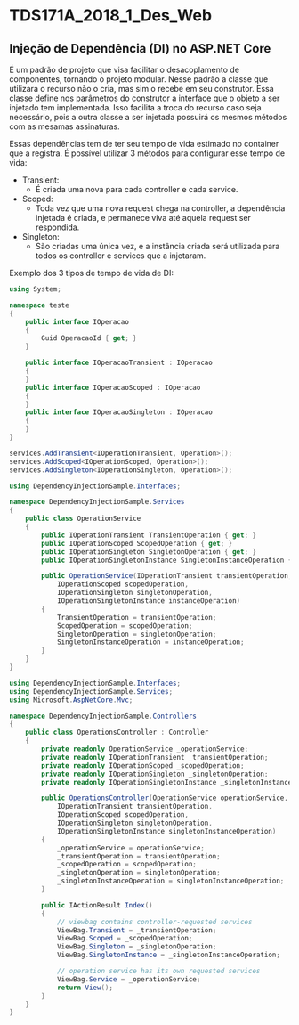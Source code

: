 # TDS171A_2018_1_Des_Web

<h2>Injeção de Dependência (DI) no ASP.NET Core</h2>

É um padrão de projeto que visa facilitar o desacoplamento de componentes, tornando o projeto modular. Nesse padrão a classe que utilizara o recurso não o cria, mas sim o recebe em seu construtor. Essa classe define nos parâmetros do construtor a interface que o objeto a ser injetado tem implementada. Isso facilita a troca do recurso caso seja necessário, pois a outra classe a ser injetada possuirá os mesmos métodos com as mesamas assinaturas.

Essas dependências tem de ter seu tempo de vida estimado no container que a registra. É possível utilizar 3 métodos para configurar esse tempo de vida:
- Transient:
  - É criada uma nova para cada controller e cada service.
- Scoped:
  - Toda vez que uma nova request chega na controller, a dependência injetada é criada, e permanece viva até aquela request ser respondida.
- Singleton:
  - São criadas uma única vez, e a instância criada será utilizada para todos os controller e services que a injetaram.
  
Exemplo dos 3 tipos de tempo de vida  de DI:

``` c#
using System;

namespace teste
{
    public interface IOperacao
    {
        Guid OperacaoId { get; }
    }

    public interface IOperacaoTransient : IOperacao
    {
    }
    public interface IOperacaoScoped : IOperacao
    {
    }
    public interface IOperacaoSingleton : IOperacao
    {
    }
}
```

``` c#
services.AddTransient<IOperationTransient, Operation>();
services.AddScoped<IOperationScoped, Operation>();
services.AddSingleton<IOperationSingleton, Operation>();
```

``` c#
using DependencyInjectionSample.Interfaces;

namespace DependencyInjectionSample.Services
{
    public class OperationService
    {
        public IOperationTransient TransientOperation { get; }
        public IOperationScoped ScopedOperation { get; }
        public IOperationSingleton SingletonOperation { get; }
        public IOperationSingletonInstance SingletonInstanceOperation { get; }

        public OperationService(IOperationTransient transientOperation,
            IOperationScoped scopedOperation,
            IOperationSingleton singletonOperation,
            IOperationSingletonInstance instanceOperation)
        {
            TransientOperation = transientOperation;
            ScopedOperation = scopedOperation;
            SingletonOperation = singletonOperation;
            SingletonInstanceOperation = instanceOperation;
        }
    }
}
```

``` c#
using DependencyInjectionSample.Interfaces;
using DependencyInjectionSample.Services;
using Microsoft.AspNetCore.Mvc;

namespace DependencyInjectionSample.Controllers
{
    public class OperationsController : Controller
    {
        private readonly OperationService _operationService;
        private readonly IOperationTransient _transientOperation;
        private readonly IOperationScoped _scopedOperation;
        private readonly IOperationSingleton _singletonOperation;
        private readonly IOperationSingletonInstance _singletonInstanceOperation;

        public OperationsController(OperationService operationService,
            IOperationTransient transientOperation,
            IOperationScoped scopedOperation,
            IOperationSingleton singletonOperation,
            IOperationSingletonInstance singletonInstanceOperation)
        {
            _operationService = operationService;
            _transientOperation = transientOperation;
            _scopedOperation = scopedOperation;
            _singletonOperation = singletonOperation;
            _singletonInstanceOperation = singletonInstanceOperation;
        }

        public IActionResult Index()
        {
            // viewbag contains controller-requested services
            ViewBag.Transient = _transientOperation;
            ViewBag.Scoped = _scopedOperation;
            ViewBag.Singleton = _singletonOperation;
            ViewBag.SingletonInstance = _singletonInstanceOperation;

            // operation service has its own requested services
            ViewBag.Service = _operationService;
            return View();
        }
    }
}
```
